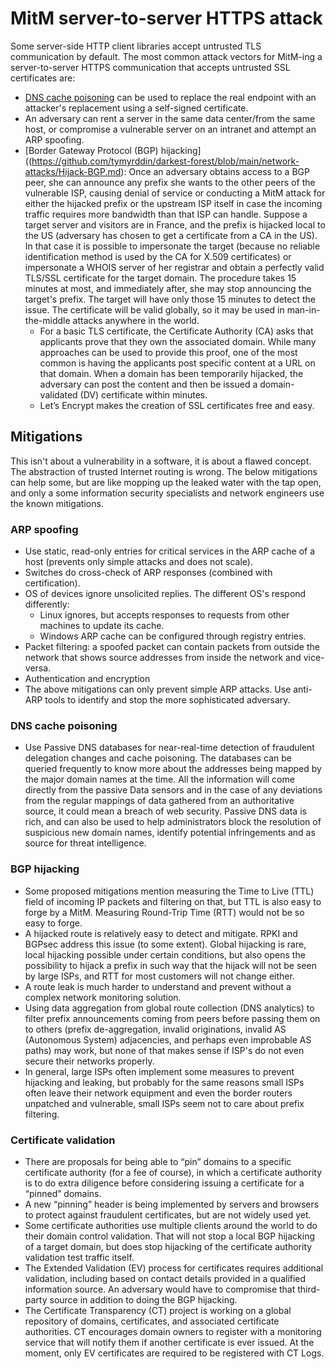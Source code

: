 # MitM server-to-server HTTPS attack

Some server-side HTTP client libraries accept untrusted TLS communication by default. The most common attack vectors for MitM-ing a server-to-server HTTPS communication that accepts untrusted SSL certificates are:

* [DNS cache poisoning](https://github.com/tymyrddin/darkest-forest/blob/main/application-hacking/DNS-attacks.md) can be used to replace the real endpoint with an attacker's replacement using a self-signed certificate.
* An adversary can rent a server in the same data center/from the same host, or compromise a vulnerable server on an intranet and attempt an ARP spoofing.
* [Border Gateway Protocol (BGP) hijacking]((https://github.com/tymyrddin/darkest-forest/blob/main/network-attacks/Hijack-BGP.md): Once an adversary obtains access to a BGP peer, she can announce any prefix she wants to the other peers of the vulnerable ISP, causing denial of service or conducting a MitM attack for either the hijacked prefix or the upstream ISP itself in case the incoming traffic requires more bandwidth than that ISP can handle. Suppose a target server and visitors are in France, and the prefix is hijacked local to the US (adversary has chosen to get a certificate from a CA in the US). In that case it is possible to impersonate the target (because no reliable identification method is used by the CA for X.509 certificates) or impersonate a WHOIS server of her registrar and obtain a perfectly valid TLS/SSL certificate for the target domain. The procedure takes 15 minutes at most, and immediately after, she may stop announcing the target's prefix. The target will have only those 15 minutes to detect the issue. The certificate will be valid globally, so it may be used in man-in-the-middle attacks anywhere in the world.
    * For a basic TLS certificate, the Certificate Authority (CA) asks that applicants prove that they own the associated domain. While many approaches can be used to provide this proof, one of the most common is having the applicants post specific content at a URL on that domain. When a domain has been temporarily hijacked, the adversary can post the content and then be issued a domain-validated (DV) certificate within minutes.
    * Let’s Encrypt makes the creation of SSL certificates free and easy.

## Mitigations

This isn't about a vulnerability in a software, it is about a flawed concept. The abstraction of trusted Internet routing is wrong. The below mitigations can help some, but are like mopping up the leaked water with the tap open, and only a some information security specialists and network engineers use the known mitigations.

### ARP spoofing

* Use static, read-only entries for critical services in the ARP cache of a host (prevents only simple attacks and does not scale).
* Switches do cross-check of ARP responses (combined with certification).
* OS of devices ignore unsolicited replies. The different OS's respond differently:
    * Linux ignores, but accepts responses to requests from other machines to update its cache.
    * Windows ARP cache can be configured through registry entries.
* Packet filtering: a spoofed packet can contain packets from outside the network that shows source addresses from inside the network and vice-versa.
* Authentication and encryption
* The above mitigations can only prevent simple ARP attacks. Use anti-ARP tools to identify and stop the more sophisticated adversary.

### DNS cache poisoning

* Use Passive DNS databases for near-real-time detection of fraudulent delegation changes and cache poisoning. The databases can be queried frequently to know more about the addresses being mapped by the major domain names at the time. All the information will come directly from the passive Data sensors and in the case of any deviations from the regular mappings of data gathered from an authoritative source, it could mean a breach of web security. Passive DNS data is rich, and can also be used to help administrators block the resolution of suspicious new domain names, identify potential infringements and as source for threat intelligence.

### BGP hijacking

* Some proposed mitigations mention measuring the Time to Live (TTL) field of incoming IP packets and filtering on that, but TTL is also easy to forge by a MitM. Measuring Round-Trip Time (RTT) would not be so easy to forge.
* A hijacked route is relatively easy to detect and mitigate. RPKI and BGPsec address this issue (to some extent). Global hijacking is rare, local hijacking possible under certain conditions, but also opens the possibility to hijack a prefix in such way that the hijack will not be seen by large ISPs, and RTT for most customers will not change either.
* A route leak is much harder to understand and prevent without a complex network monitoring solution.
* Using data aggregation from global route collection (DNS analytics) to filter prefix announcements coming from peers before passing them on to others (prefix de-aggregation, invalid originations, invalid AS (Autonomous System) adjacencies, and perhaps even improbable AS paths) may work, but none of that makes sense if ISP's do not even secure their networks properly.
* In general, large ISPs often implement some measures to prevent hijacking and leaking, but probably for the same reasons small ISPs often leave their network equipment and even the border routers unpatched and vulnerable, small ISPs seem not to care about prefix filtering.

### Certificate validation

* There are proposals for being able to “pin” domains to a specific certificate authority (for a fee of course), in which a certificate authority is to do extra diligence before considering issuing a certificate for a “pinned” domains.
* A new “pinning” header is being implemented by servers and browsers to protect against fraudulent certificates, but are not widely used yet.
* Some certificate authorities use multiple clients around the world to do their domain control validation. That will not stop a local BGP hijacking of a target domain, but does stop hijacking of the certificate authority validation test traffic itself.
* The Extended Validation (EV) process for certificates requires additional validation, including based on contact details provided in a qualified information source. An adversary would have to compromise that third-party source in addition to doing the BGP hijacking.
* The Certificate Transparency (CT) project is working on a global repository of domains, certificates, and associated certificate authorities. CT encourages domain owners to register with a monitoring service that will notify them if another certificate is ever issued. At the moment, only EV certificates are required to be registered with CT Logs.


